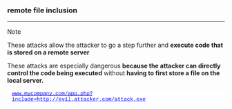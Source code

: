 ### remote file inclusion
---
>[!note]
>These attacks allow the attacker to go a step further and **execute code that is stored on a remote server**
>
>These attacks are especially dangerous **because the attacker can directly control the code being executed** without **having to first store a file on the local server.**
>
>![Pasted image 20251002075448.png](../../images/Pasted%20image%2020251002075448.png)


